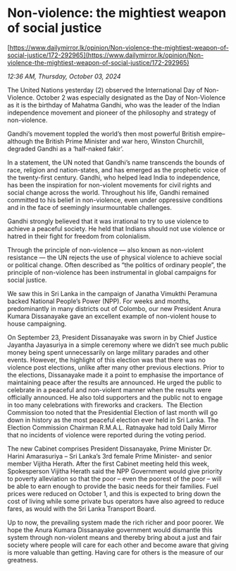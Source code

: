 # Non-violence: the mightiest weapon of social justice

[https://www.dailymirror.lk/opinion/Non-violence-the-mightiest-weapon-of-social-justice/172-292965](https://www.dailymirror.lk/opinion/Non-violence-the-mightiest-weapon-of-social-justice/172-292965)

*12:36 AM, Thursday, October 03, 2024*

The United Nations yesterday (2) observed the International Day of Non-Violence. October 2 was especially designated as the Day of Non-Violence as it is the birthday of Mahatma Gandhi, who was the leader of the Indian independence movement and pioneer of the philosophy and strategy of non-violence.

Gandhi’s movement toppled the world’s then most powerful British empire– although the British Prime Minister and war hero, Winston Churchill, degraded Gandhi as a ‘half-naked fakir’.

In a statement, the UN noted that Gandhi’s name transcends the bounds of race, religion and nation-states, and has emerged as the prophetic voice of the twenty-first century. Gandhi, who helped lead India to independence, has been the inspiration for non-violent movements for civil rights and social change across the world. Throughout his life, Gandhi remained committed to his belief in non-violence, even under oppressive conditions and in the face of seemingly insurmountable challenges.

Gandhi strongly believed that it was irrational to try to use violence to achieve a peaceful society. He held that Indians should not use violence or hatred in their fight for freedom from colonialism.

Through the principle of non-violence — also known as non-violent resistance — the UN rejects the use of physical violence to achieve social or political change. Often described as “the politics of ordinary people”, the principle of non-violence has been instrumental in global campaigns for social justice.

We saw this in Sri Lanka in the campaign of Janatha Vimukthi Peramuna backed National People’s Power (NPP). For weeks and months, predominantly in many districts out of Colombo, our new President Anura Kumara Dissanayake gave an excellent example of non-violent house to house campaigning.

On September 23, President Dissanayake was sworn in by Chief Justice Jayantha Jayasuriya in a simple ceremony where we didn’t see much public money being spent unnecessarily on large military parades and other events. However, the highlight of this election was that there was no violence post elections, unlike after many other previous elections. Prior to the elections, Dissanayake made it a point to emphasise the importance of maintaining peace after the results are announced. He urged the public to celebrate in a peaceful and non-violent manner when the results were officially announced. He also told supporters and the public not to engage in too many celebrations with fireworks and crackers.  The Election Commission too noted that the Presidential Election of last month will go down in history as the most peaceful election ever held in Sri Lanka. The Election Commission Chairman R.M.A.L. Ratnayake had told Daily Mirror that no incidents of violence were reported during the voting period.

The new Cabinet comprises President Dissanayake, Prime Minister Dr. Harini Amarasuriya – Sri Lanka’s 3rd female Prime Minister- and senior member Vijitha Herath. After the first Cabinet meeting held this week, Spokesperson Vijitha Herath said the NPP Government would give priority to poverty alleviation so that the poor – even the poorest of the poor – will be able to earn enough to provide the basic needs for their families. Fuel prices were reduced on October 1, and this is expected to bring down the cost of living while some private bus operators have also agreed to reduce fares, as would with the Sri Lanka Transport Board.

Up to now, the prevailing system made the rich richer and poor poorer. We hope the Anura Kumara Dissanayake government would dismantle this system through non-violent means and thereby bring about a just and fair society where people will care for each other and become aware that giving is more valuable than getting. Having care for others is the measure of our greatness.

